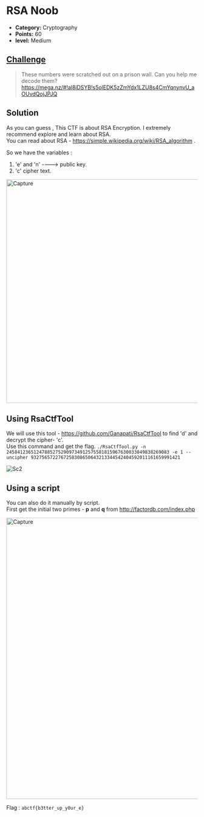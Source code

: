 # RSA Noob

* **Category:** Cryptography
* **Points:** 60
* **level:** Medium

## [Challenge](https://ctflearn.com/challenge/120)

> These numbers were scratched out on a prison wall. Can you help me decode them?   
> https://mega.nz/#!al8iDSYB!s5olEDK5zZmYdx1LZU8s4CmYqnynvU_aOUvdQojJPJQ  

## Solution

As you can guess , This CTF is about RSA Encryption. I extremely recommend explore and learn about RSA.  
You can read about RSA - https://simple.wikipedia.org/wiki/RSA_algorithm . 

So we have the variables :
1. 'e' and 'n' ----> public key.  
2. 'c' cipher text.  

<img width="587" alt="Capture" src="https://user-images.githubusercontent.com/57364083/78020414-197b8e00-735a-11ea-9244-ae8034d2ff69.PNG">

## Using RsaCtfTool

We will use this tool - https://github.com/Ganapati/RsaCtfTool to find 'd' and decrypt the cipher- 'c'.  
Use this command and get the flag. ```./RsaCtfTool.py -n 245841236512478852752909734912575581815967630033049838269083 -e 1 --uncipher 9327565722767258308650643213344542404592011161659991421```

![Sc2](https://user-images.githubusercontent.com/57364083/78021121-5a27d700-735b-11ea-9b04-690ff9788aaf.png)

## Using a script

You can also do it manually by script.  
First get the initial two primes - **p** and **q** from http://factordb.com/index.php

<img width="738" alt="Capture" src="https://user-images.githubusercontent.com/57364083/78037123-cadaed80-7373-11ea-82ba-81eb89cb7619.PNG">



Flag : ```abctf{b3tter_up_y0ur_e}```

